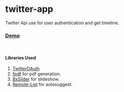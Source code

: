 # twitter-app
Twitter Api use for user authentication and get timeline.
<br>
<a href="https://gopaltapp.herokuapp.com"><h3>Demo</h3></a> 
<br>
<h4>Libraries Used</h4>
<ol>
	<li><a href="https://github.com/abraham/twitteroauth">TwitterOAuth</a></li>
	<li><a href="http://www.fpdf.org">fpdf</a> for pdf generation.</li>
	<li><a href="http://bxslider.com">BxSlider</a> for slideshow.</li>
	<li><a href="https://github.com/aFarkas/remote-list">Remote-List</a> for autosuggest.</li>
</ol>
